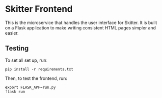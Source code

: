 # Skitter Frontend
This is the microservice that handles the user interface for Skitter.  It is
built on a Flask application to make writing consistent HTML pages simpler and
easier.

## Testing
To set all set up, run:
```
pip install -r requirements.txt
```
Then, to test the frontend, run:
```
export FLASK_APP=run.py
flask run
```
